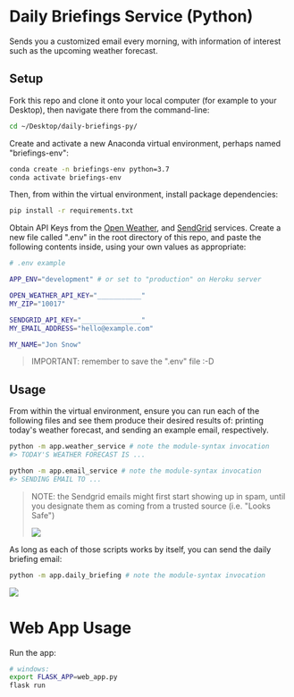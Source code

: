 # Daily Briefings Service (Python)

Sends you a customized email every morning, with information of interest such as the upcoming weather forecast.

## Setup

Fork this repo and clone it onto your local computer (for example to your Desktop), then navigate there from the command-line:

```sh
cd ~/Desktop/daily-briefings-py/
```

Create and activate a new Anaconda virtual environment, perhaps named "briefings-env":

```sh
conda create -n briefings-env python=3.7
conda activate briefings-env
```

Then, from within the virtual environment, install package dependencies:

```sh
pip install -r requirements.txt
```

Obtain API Keys from the [Open Weather](https://home.openweathermap.org/api_keys), and [SendGrid](https://app.sendgrid.com/settings/api_keys) services. Create a new file called ".env" in the root directory of this repo, and paste the following contents inside, using your own values as appropriate:

```sh
# .env example

APP_ENV="development" # or set to "production" on Heroku server

OPEN_WEATHER_API_KEY="___________"
MY_ZIP="10017"

SENDGRID_API_KEY="_______________"
MY_EMAIL_ADDRESS="hello@example.com"

MY_NAME="Jon Snow"
```

> IMPORTANT: remember to save the ".env" file :-D

## Usage

From within the virtual environment, ensure you can run each of the following files and see them produce their desired results of: printing today's weather forecast, and sending an example email, respectively.

```sh
python -m app.weather_service # note the module-syntax invocation
#> TODAY'S WEATHER FORECAST IS ...
```

```sh
python -m app.email_service # note the module-syntax invocation
#> SENDING EMAIL TO ...
```

> NOTE: the Sendgrid emails might first start showing up in spam, until you designate them as coming from a trusted source (i.e. "Looks Safe")
>
> ![](https://user-images.githubusercontent.com/1328807/77856232-c7a0ff80-71c3-11ea-9dce-7a32b88701c6.png)

As long as each of those scripts works by itself, you can send the daily briefing email:

```sh
python -m app.daily_briefing # note the module-syntax invocation
```

![](https://user-images.githubusercontent.com/1328807/77860069-173ef580-71db-11ea-83c6-5897bb9f4f51.png)

# Web App Usage
Run the app:
```sh
# windows:
export FLASK_APP=web_app.py 
flask run
```